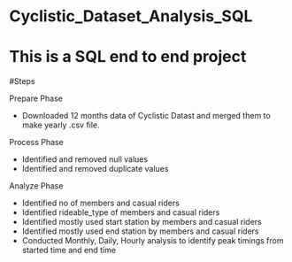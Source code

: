 # Cyclistic_Dataset_Analysis_SQL
# This is a SQL end to end project

#Steps

Prepare Phase
* Downloaded 12 months data of Cyclistic Datast and merged them to make yearly .csv file.
  
Process Phase
* Identified and removed null values
* Identified and removed duplicate values
  
Analyze Phase
* Identified no of members and casual riders
* Identified rideable_type of members and casual riders
* Identified mostly used start station by members and casual riders
* Identified mostly used end station by members and casual riders
* Conducted Monthly, Daily, Hourly analysis to identify peak timings from started time and end time



